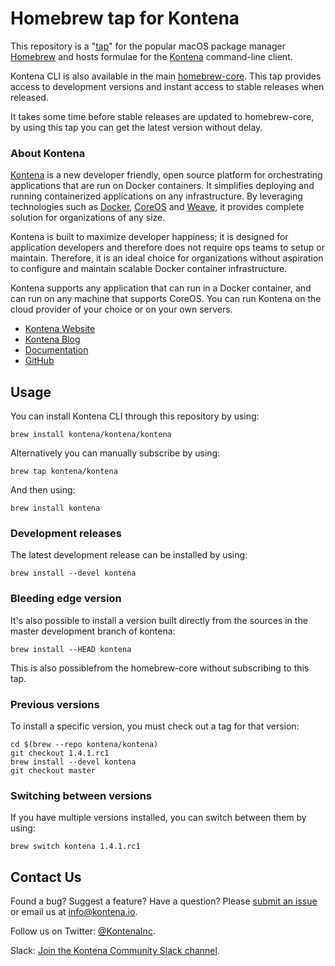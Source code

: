 # Homebrew tap for Kontena

This repository is a "[tap](https://github.com/Homebrew/brew/blob/master/docs/Taps.md)" for the popular macOS package manager [Homebrew](https://github.com/Homebrew/brew)
and hosts formulae for the [Kontena](https://www.kontena.io/) command-line client.

Kontena CLI is also available in the main [homebrew-core](https://github.com/Homebrew/homebrew-core).
This tap provides access to development versions and instant access to stable releases when released.

It takes some time before stable releases are updated to homebrew-core, by using this tap you can get
the latest version without delay.

### About Kontena

[Kontena](https://www.kontena.io) is a new developer friendly, open source platform for orchestrating applications that are run on Docker containers. It simplifies deploying and running containerized applications on any infrastructure. By leveraging technologies such as [Docker](https://www.docker.com/), [CoreOS](https://coreos.com/) and [Weave](https://www.weave.works/), it provides complete solution for organizations of any size.

Kontena is built to maximize developer happiness; it is designed for application developers and therefore does not require ops teams to setup or maintain. Therefore, it is an ideal choice for organizations without aspiration to configure and maintain scalable Docker container infrastructure.

Kontena supports any application that can run in a Docker container, and can run on any machine that supports CoreOS. You can run Kontena on the cloud provider of your choice or on your own servers.

- [Kontena Website](https://www.kontena.io)
- [Kontena Blog](http://blog.kontena.io)
- [Documentation](https://www.kontena.io/docs)
- [GitHub](https://github.com/kontena/kontena)

## Usage

You can install Kontena CLI through this repository by using:

```
brew install kontena/kontena/kontena
```

Alternatively you can manually subscribe by using:

```
brew tap kontena/kontena
```

And then using:

```
brew install kontena
```

### Development releases

The latest development release can be installed by using:

```
brew install --devel kontena
```

### Bleeding edge version

It's also possible to install a version built directly from the sources in the master development
branch of kontena:

```
brew install --HEAD kontena
```

This is also possiblefrom the homebrew-core without subscribing to this tap.

### Previous versions

To install a specific version, you must check out a tag for that version:

```
cd $(brew --repo kontena/kontena)
git checkout 1.4.1.rc1
brew install --devel kontena
git checkout master
```

### Switching between versions

If you have multiple versions installed, you can switch between them by using:

```
brew switch kontena 1.4.1.rc1
```

## Contact Us

Found a bug? Suggest a feature? Have a question? Please [submit an issue](https://github.com/kontena/homebrew-kontena/issues) or email us at <a href="mailto:info@kontena.io">info@kontena.io</a>.

Follow us on Twitter: [@KontenaInc](https://twitter.com/KontenaInc).

Slack: [Join the Kontena Community Slack channel](https://slack.kontena.io/).
